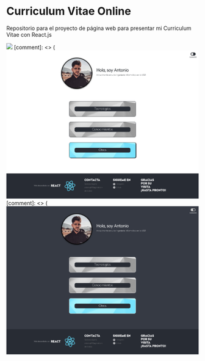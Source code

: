 # Curriculum Vitae Online

Repositorio para el proyecto de página web para presentar mi Curriculum Vitae con React.js

![](https://github.com/Antobio17/CV/blob/master/images/CV_Web.gif)
[comment]: <> (![alt text](https://github.com/Antobio17/CV/blob/master/images/CV_Web.png)
[comment]: <> (![alt text](https://github.com/Antobio17/CV/blob/master/images/CV_Web_Dark_Mode.png)
